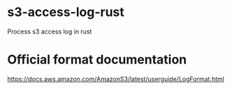 # s3-access-log-rust
Process s3 access log in rust

# Official format documentation

https://docs.aws.amazon.com/AmazonS3/latest/userguide/LogFormat.html